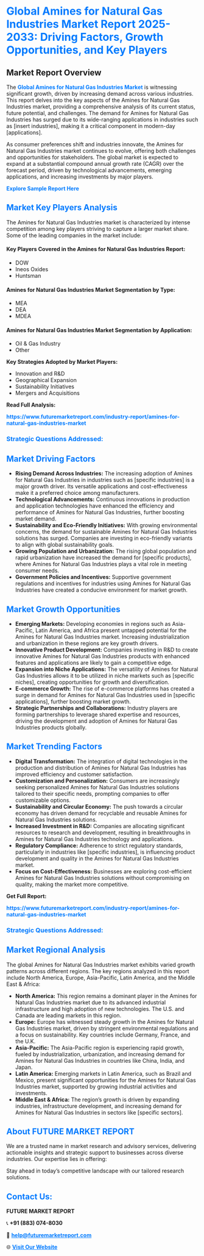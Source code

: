 <h1 style="color: #007BFF;">Global Amines for Natural Gas Industries Market Report 2025-2033: Driving Factors, Growth Opportunities, and Key Players</h1>

<section id="overview">
<h2>Market Report Overview</h2>
<p>The <a href="https://www.futuremarketreport.com/industry-report/amines-for-natural-gas-industries-market" style="color: #007BFF; text-decoration: none;"><strong>Global Amines for Natural Gas Industries Market</strong></a> is witnessing significant growth, driven by increasing demand across various industries. This report delves into the key aspects of the Amines for Natural Gas Industries market, providing a comprehensive analysis of its current status, future potential, and challenges. The demand for Amines for Natural Gas Industries has surged due to its wide-ranging applications in industries such as [insert industries], making it a critical component in modern-day [applications].</p>
<p>As consumer preferences shift and industries innovate, the Amines for Natural Gas Industries market continues to evolve, offering both challenges and opportunities for stakeholders. The global market is expected to expand at a substantial compound annual growth rate (CAGR) over the forecast period, driven by technological advancements, emerging applications, and increasing investments by major players.</p>
</section>

<section id="overview">
<p><a href="https://www.futuremarketreport.com/request-sample/reportId=58366" style="color: #007BFF; text-decoration: none;"><strong>Explore Sample Report Here</strong></a></p>
</section>

<section id="key-players">
<h2 style="color: #007BFF;">Market Key Players Analysis</h2>
<p>The Amines for Natural Gas Industries market is characterized by intense competition among key players striving to capture a larger market share. Some of the leading companies in the market include:</p>
<h4>Key Players Covered in the Amines for Natural Gas Industries Report:</h4>
<ul><li>DOW</li><li>Ineos Oxides</li><li>Huntsman</li></ul>
<h4>Amines for Natural Gas Industries Market Segmentation by Type:</h4>
<ul><li>MEA</li><li>DEA</li><li>MDEA</li></ul>

<h4>Amines for Natural Gas Industries Market Segmentation by Application:</h4>
<ul><li>Oil &amp; Gas Industry</li><li>Other</li></ul>
<p><strong>Key Strategies Adopted by Market Players:</strong></p>
<ul>
<li>Innovation and R&D</li>
<li>Geographical Expansion</li>
<li>Sustainability Initiatives</li>
<li>Mergers and Acquisitions</li>
</ul>
</section>

<section>
<p><strong>Read Full Analysis: </strong></p><a href="https://www.futuremarketreport.com/industry-report/amines-for-natural-gas-industries-market" style="color: #007BFF; text-decoration: none;"><strong>https://www.futuremarketreport.com/industry-report/amines-for-natural-gas-industries-market</strong></a>
<h3 style="color: #007BFF;">Strategic Questions Addressed:</h3>
</section>

<section id="driving-factors">
<h2 style="color: #007BFF;">Market Driving Factors</h2>
<ul>
<li><strong>Rising Demand Across Industries:</strong> The increasing adoption of Amines for Natural Gas Industries in industries such as [specific industries] is a major growth driver. Its versatile applications and cost-effectiveness make it a preferred choice among manufacturers.</li>
<li><strong>Technological Advancements:</strong> Continuous innovations in production and application technologies have enhanced the efficiency and performance of Amines for Natural Gas Industries, further boosting market demand.</li>
<li><strong>Sustainability and Eco-Friendly Initiatives:</strong> With growing environmental concerns, the demand for sustainable Amines for Natural Gas Industries solutions has surged. Companies are investing in eco-friendly variants to align with global sustainability goals.</li>
<li><strong>Growing Population and Urbanization:</strong> The rising global population and rapid urbanization have increased the demand for [specific products], where Amines for Natural Gas Industries plays a vital role in meeting consumer needs.</li>
<li><strong>Government Policies and Incentives:</strong> Supportive government regulations and incentives for industries using Amines for Natural Gas Industries have created a conducive environment for market growth.</li>
</ul>
</section>

<section id="growth-opportunities">
<h2 style="color: #007BFF;">Market Growth Opportunities</h2>
<ul>
<li><strong>Emerging Markets:</strong> Developing economies in regions such as Asia-Pacific, Latin America, and Africa present untapped potential for the Amines for Natural Gas Industries market. Increasing industrialization and urbanization in these regions are key growth drivers.</li>
<li><strong>Innovative Product Development:</strong> Companies investing in R&D to create innovative Amines for Natural Gas Industries products with enhanced features and applications are likely to gain a competitive edge.</li>
<li><strong>Expansion into Niche Applications:</strong> The versatility of Amines for Natural Gas Industries allows it to be utilized in niche markets such as [specific niches], creating opportunities for growth and diversification.</li>
<li><strong>E-commerce Growth:</strong> The rise of e-commerce platforms has created a surge in demand for Amines for Natural Gas Industries used in [specific applications], further boosting market growth.</li>
<li><strong>Strategic Partnerships and Collaborations:</strong> Industry players are forming partnerships to leverage shared expertise and resources, driving the development and adoption of Amines for Natural Gas Industries products globally.</li>
</ul>
</section>

<section id="trending-factors">
<h2 style="color: #007BFF;">Market Trending Factors</h2>
<ul>
<li><strong>Digital Transformation:</strong> The integration of digital technologies in the production and distribution of Amines for Natural Gas Industries has improved efficiency and customer satisfaction.</li>
<li><strong>Customization and Personalization:</strong> Consumers are increasingly seeking personalized Amines for Natural Gas Industries solutions tailored to their specific needs, prompting companies to offer customizable options.</li>
<li><strong>Sustainability and Circular Economy:</strong> The push towards a circular economy has driven demand for recyclable and reusable Amines for Natural Gas Industries solutions.</li>
<li><strong>Increased Investment in R&D:</strong> Companies are allocating significant resources to research and development, resulting in breakthroughs in Amines for Natural Gas Industries technology and applications.</li>
<li><strong>Regulatory Compliance:</strong> Adherence to strict regulatory standards, particularly in industries like [specific industries], is influencing product development and quality in the Amines for Natural Gas Industries market.</li>
<li><strong>Focus on Cost-Effectiveness:</strong> Businesses are exploring cost-efficient Amines for Natural Gas Industries solutions without compromising on quality, making the market more competitive.</li>
</ul>
</section>

<section>
<p><strong>Get Full Report: </strong></p><a href="https://www.futuremarketreport.com/industry-report/amines-for-natural-gas-industries-market" style="color: #007BFF; text-decoration: none;"><strong>https://www.futuremarketreport.com/industry-report/amines-for-natural-gas-industries-market</strong></a>
<h3 style="color: #007BFF;">Strategic Questions Addressed:</h3>
</section>


<section id="regional-analysis">
<h2 style="color: #007BFF;">Market Regional Analysis</h2>
<p>The global Amines for Natural Gas Industries market exhibits varied growth patterns across different regions. The key regions analyzed in this report include North America, Europe, Asia-Pacific, Latin America, and the Middle East & Africa:</p>
<ul>
<li><strong>North America:</strong> This region remains a dominant player in the Amines for Natural Gas Industries market due to its advanced industrial infrastructure and high adoption of new technologies. The U.S. and Canada are leading markets in this region.</li>
<li><strong>Europe:</strong> Europe has witnessed steady growth in the Amines for Natural Gas Industries market, driven by stringent environmental regulations and a focus on sustainability. Key countries include Germany, France, and the U.K.</li>
<li><strong>Asia-Pacific:</strong> The Asia-Pacific region is experiencing rapid growth, fueled by industrialization, urbanization, and increasing demand for Amines for Natural Gas Industries in countries like China, India, and Japan.</li>
<li><strong>Latin America:</strong> Emerging markets in Latin America, such as Brazil and Mexico, present significant opportunities for the Amines for Natural Gas Industries market, supported by growing industrial activities and investments.</li>
<li><strong>Middle East & Africa:</strong> The region’s growth is driven by expanding industries, infrastructure development, and increasing demand for Amines for Natural Gas Industries in sectors like [specific sectors].</li>
</ul>
</section>

<footer>
<h2 style="color: #007BFF;">About FUTURE MARKET REPORT</h2>
<p>We are a trusted name in market research and advisory services, delivering actionable insights and strategic support to businesses across diverse industries. Our expertise lies in offering:</p>

<p>Stay ahead in today’s competitive landscape with our tailored research solutions.</p>

<h2 style="color: #007BFF;">Contact Us:</h2>
<p><strong>FUTURE MARKET REPORT</strong></p>
<p>📞 <strong>+91 (883) 074-8030</strong></p>
<p>📧 <strong><a href="mailto:help@futuremarketreport.com" style="color: #007BFF;">help@futuremarketreport.com</a></strong></p>
<p>🌐 <strong><a href="https://www.futuremarketreport.com/" style="color: #007BFF;">Visit Our Website</a></strong></p>
</footer>